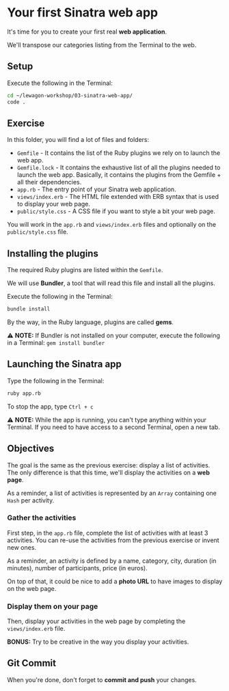 # Your first Sinatra web app

It's time for you to create your first real **web application**.

We'll transpose our categories listing from the Terminal to the web.

## Setup

Execute the following in the Terminal:

```bash
cd ~/lewagon-workshop/03-sinatra-web-app/
code .
```

## Exercise

In this folder, you will find a lot of files and folders:

- `Gemfile` - It contains the list of the Ruby plugins we rely on to launch the web app.
- `Gemfile.lock` - It contains the exhaustive list of all the plugins needed to launch the web app. Basically, it contains the plugins from the Gemfile + all their dependencies.
- `app.rb` - The entry point of your Sinatra web application.
- `views/index.erb` - The HTML file extended with ERB syntax that is used to display your web page.
- `public/style.css` - A CSS file if you want to style a bit your web page.

You will work in the `app.rb` and `views/index.erb` files and optionally on the `public/style.css` file.

## Installing the plugins

The required Ruby plugins are listed within the `Gemfile`.

We will use **Bundler**, a tool that will read this file and install all the plugins.

Execute the following in the Terminal:

```bash
bundle install
```

By the way, in the Ruby language, plugins are called **gems**.

⚠ **NOTE:** If Bundler is not installed on your computer, execute the following in a Terminal: `gem install bundler`

## Launching the Sinatra app

Type the following in the Terminal:

```bash
ruby app.rb
```

To stop the app, type `Ctrl + c`

⚠ **NOTE:** While the app is running, you can't type anything within your Terminal. If you need to have access to a second Terminal, open a new tab.

## Objectives

The goal is the same as the previous exercise: display a list of activities. The only difference is that this time, we'll display the activities on a **web page**.

As a reminder, a list of activities is represented by an `Array` containing one `Hash` per activity.

### Gather the activities

First step, in the `app.rb` file, complete the list of activities with at least 3 activities. You can re-use the activities from the previous exercise or invent new ones.

As a reminder, an activity is defined by a name, category, city, duration (in minutes), number of participants, price (in euros).

On top of that, it could be nice to add a **photo URL** to have images to display on the web page.

### Display them on your page

Then, display your activities in the web page by completing the `views/index.erb` file.

**BONUS:** Try to be creative in the way you display your activities.

## Git Commit

When you're done, don't forget to **commit and push** your changes.
